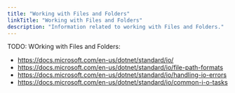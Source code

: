 ```yaml
---
title: "Working with Files and Folders"
linkTitle: "Working with Files and Folders"
description: "Information related to working with Files and Folders."
---
```


TODO: WOrking with Files and Folders:

* https://docs.microsoft.com/en-us/dotnet/standard/io/
* https://docs.microsoft.com/en-us/dotnet/standard/io/file-path-formats
* https://docs.microsoft.com/en-us/dotnet/standard/io/handling-io-errors
* https://docs.microsoft.com/en-us/dotnet/standard/io/common-i-o-tasks
